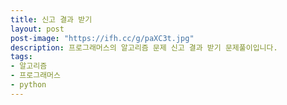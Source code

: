 ```yaml
---
title: 신고 결과 받기
layout: post
post-image: "https://ifh.cc/g/paXC3t.jpg"
description: 프로그래머스의 알고리즘 문제 신고 결과 받기 문제풀이입니다.
tags:
- 알고리즘
- 프로그래머스
- python
---
```

